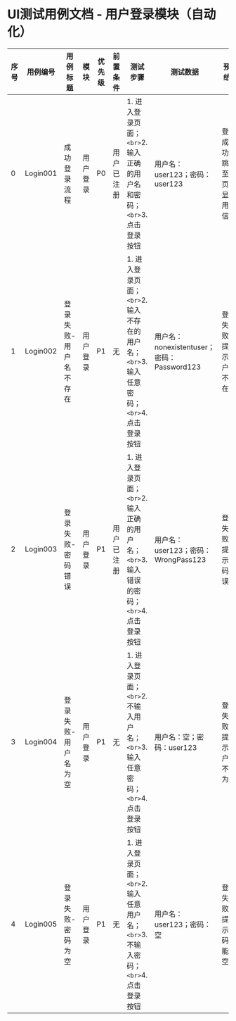 # UI测试用例文档 - 用户登录模块（自动化）

| 序号 | 用例编号 | 用例标题              | 模块     | 优先级 | 前置条件   | 测试步骤                                                                                         | 测试数据                                   | 预期结果                           | 备注 | 测试人 | 测试时间 |
| ---- | -------- | --------------------- | -------- | ------ | ---------- | ------------------------------------------------------------------------------------------------ | ------------------------------------------ | ---------------------------------- | ---- | ------ | -------- |
| 0    | Login001 | 成功登录流程          | 用户登录 | P0     | 用户已注册 | 1. 进入登录页面；`<br>`2. 输入正确的用户名和密码；`<br>`3. 点击登录按钮                      | 用户名：user123；密码：user123             | 登录成功，跳转至首页，显示用户信息 |      |        |          |
| 1    | Login002 | 登录失败-用户名不存在 | 用户登录 | P1     | 无         | 1. 进入登录页面；`<br>`2. 输入不存在的用户名；`<br>`3. 输入任意密码；`<br>`4. 点击登录按钮 | 用户名：nonexistentuser；密码：Password123 | 登录失败，提示"用户名不存在"       |      |        |          |
| 2    | Login003 | 登录失败-密码错误     | 用户登录 | P1     | 用户已注册 | 1. 进入登录页面；`<br>`2. 输入正确的用户名；`<br>`3. 输入错误的密码；`<br>`4. 点击登录按钮 | 用户名：user123；密码：WrongPass123        | 登录失败，提示"密码错误"           |      |        |          |
| 3    | Login004 | 登录失败-用户名为空   | 用户登录 | P1     | 无         | 1. 进入登录页面；`<br>`2. 不输入用户名；`<br>`3. 输入任意密码；`<br>`4. 点击登录按钮       | 用户名：空；密码：user123                  | 登录失败，提示"用户名不能为空"     |      |        |          |
| 4    | Login005 | 登录失败-密码为空     | 用户登录 | P1     | 无         | 1. 进入登录页面；`<br>`2. 输入任意用户名；`<br>`3. 不输入密码；`<br>`4. 点击登录按钮       | 用户名：user123；密码：空                  | 登录失败，提示"密码不能为空"       |      |        |          |
